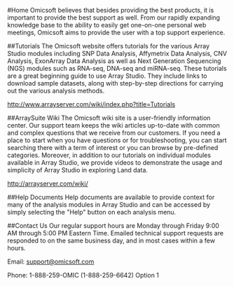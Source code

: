 #Home
Omicsoft believes that besides providing the best products, it is important to provide the best support as well.  From our rapidly expanding knowledge base to the ability to easily get one-on-one personal web meetings, Omicsoft aims to provide the user with a top support experience.

##Tutorials
The Omicsoft website offers tutorials for the various Array Studio modules including SNP Data Analysis, Affymetrix Data Analysis, CNV Analysis, ExonArray Data Analysis as well as Next Generation Sequencing (NGS) modules such as RNA-seq, DNA-seq and miRNA-seq. These tutorials are a great beginning guide to use Array Studio. They include links to download sample datasets, along with step-by-step directions for carrying out the various analysis methods.

http://www.arrayserver.com/wiki/index.php?title=Tutorials

##ArraySuite Wiki
The Omicsoft wiki site is a user-friendly information center. Our support team keeps the wiki articles up-to-date with common and complex questions that we receive from our customers. If you need a place to start when you have questions or for troubleshooting, you can start searching there with a term of interest or you can browse by pre-defined categories. Moreover, in addition to our tutorials on individual modules available in Array Studio, we provide videos to demonstrate the usage and simplicity of Array Studio in exploring Land data.

http://arrayserver.com/wiki/

##Help Documents
Help documents are available to provide context for many of the analysis modules in Array Studio and can be accessed by simply selecting the "Help" button on each analysis menu.

##Contact Us
Our regular support hours are Monday through Friday 9:00 AM through 5:00 PM Eastern Time.  Emailed technical support requests are responded to on the same business day, and in most cases within a few hours.

Email: support@omicsoft.com

Phone: 1-888-259-OMIC (1-888-259-6642) Option 1
